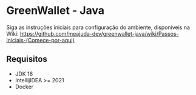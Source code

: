 # GreenWallet - Java

Siga as instruções iniciais para configuração do ambiente, disponíveis na Wiki: https://github.com/meajuda-dev/greenwallet-java/wiki/Passos-iniciais-(Comece-por-aqui)

## Requisitos
- JDK 16
- IntellijIDEA >= 2021
- Docker
